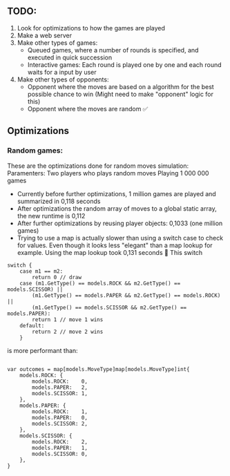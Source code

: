 ## TODO: 
1. Look for optimizations to how the games are played 
2. Make a web server
3. Make other types of games: 
    - Queued games, where a number of rounds is specified, and executed in quick succession 
    - Interactive games: Each round is played one by one and each round waits for a input by user
4. Make other types of opponents: 
    - Opponent where the moves are based on a algorithm  for the best possible chance to win (Might need to make "opponent" logic for this)
    - Opponent where the moves are random ✅






## Optimizations 

### Random games:
These are the optimizations done for random moves simulation: 
Paramenters: 
Two players who plays random moves 
Playing  1 000 000 games

-  Currently before further optimizations, 1 million games are played and summarized in 0,118 seconds
-  After optimizations the random array of moves to a global static array, the new runtime is 0,112
-  After further optimizations by reusing player objects: 0,1033 (one million games)
-  Trying to use a map is actually slower than using a switch case to check for values. Even though it looks less "elegant" than a map lookup for example. Using the map lookup took 0,131 seconds

This switch 

```
switch {
	case m1 == m2:
		return 0 // draw
	case (m1.GetType() == models.ROCK && m2.GetType() == models.SCISSOR) ||
		(m1.GetType() == models.PAPER && m2.GetType() == models.ROCK) ||
		(m1.GetType() == models.SCISSOR && m2.GetType() == models.PAPER):
		return 1 // move 1 wins
	default:
		return 2 // move 2 wins
	}

```
is more performant than: 
```

var outcomes = map[models.MoveType]map[models.MoveType]int{
    models.ROCK: {
        models.ROCK:    0,
        models.PAPER:   2,
        models.SCISSOR: 1,
    },
    models.PAPER: {
        models.ROCK:    1,
        models.PAPER:   0,
        models.SCISSOR: 2,
    },
    models.SCISSOR: {
        models.ROCK:    2,
        models.PAPER:   1,
        models.SCISSOR: 0,
    },
}
```


